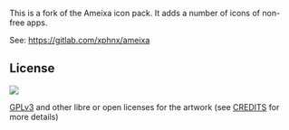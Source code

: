 This is a fork of the Ameixa icon pack. It adds a number of icons of non-free apps.

See: https://gitlab.com/xphnx/ameixa

## License

<img src="https://gnu.org/graphics/gplv3-127x51.png" />

[GPLv3](http://www.gnu.org/licenses/gpl-3.0.html) and other libre or open licenses for the artwork (see [CREDITS](https://gitlab.com/xphnx/ameixa/blob/master/CREDITS.md) for more details)
